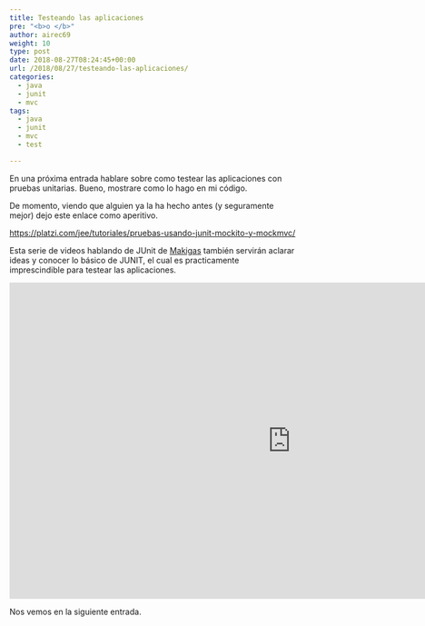 ```yaml
---
title: Testeando las aplicaciones
pre: "<b>o </b>"
author: airec69
weight: 10
type: post
date: 2018-08-27T08:24:45+00:00
url: /2018/08/27/testeando-las-aplicaciones/
categories:
  - java
  - junit
  - mvc
tags:
  - java
  - junit
  - mvc
  - test

---
```

En una próxima entrada hablare sobre como testear las aplicaciones con pruebas unitarias. Bueno, mostrare como lo hago en mi código.

De momento, viendo que alguien ya la ha hecho antes (y seguramente mejor) dejo este enlace como aperitivo.
 <!--more--> 
<a href="https://platzi.com/jee/tutoriales/pruebas-usando-junit-mockito-y-mockmvc/" target="_blank" rel="noopener">https://platzi.com/jee/tutoriales/pruebas-usando-junit-mockito-y-mockmvc/</a>

Esta serie de videos hablando de JUnit de <a href="https://www.youtube.com/channel/UCQufRmIMRTLdRxTsXCh4-5w" target="_blank" rel="noopener">Makigas</a> también servirán aclarar ideas y conocer lo básico de JUNIT, el cual es practicamente imprescindible para testear las aplicaciones.

<p><iframe src="https://www.youtube.com/embed/videoseries?list=PLTd5ehIj0goML37B7s9I9iN2zhJCfxJBC" allow="autoplay; encrypted-media" allowfullscreen="" width="990" height="557" frameborder="0"></iframe></p>

Nos vemos en la siguiente entrada.